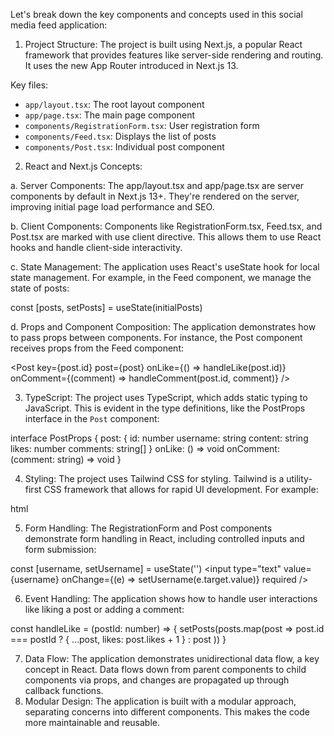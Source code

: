 Let's break down the key components and concepts used in this social media feed application:

1. Project Structure:
The project is built using Next.js, a popular React framework that provides features like server-side rendering and routing. It uses the new App Router introduced in Next.js 13.


Key files:

- `app/layout.tsx`: The root layout component
- `app/page.tsx`: The main page component
- `components/RegistrationForm.tsx`: User registration form
- `components/Feed.tsx`: Displays the list of posts
- `components/Post.tsx`: Individual post component


2. React and Next.js Concepts:

a. Server Components:
The app/layout.tsx and app/page.tsx are server components by default in Next.js 13+. They're rendered on the server, improving initial page load performance and SEO.

b. Client Components:
Components like RegistrationForm.tsx, Feed.tsx, and Post.tsx are marked with use client directive. This allows them to use React hooks and handle client-side interactivity.

c. State Management:
The application uses React's useState hook for local state management. For example, in the Feed component, we manage the state of posts:

const [posts, setPosts] = useState(initialPosts)

d. Props and Component Composition:
The application demonstrates how to pass props between components. For instance, the Post component receives props from the Feed component:

<Post 
  key={post.id} 
  post={post} 
  onLike={() => handleLike(post.id)}
  onComment={(comment) => handleComment(post.id, comment)}
/>

3. TypeScript:
The project uses TypeScript, which adds static typing to JavaScript. This is evident in the type definitions, like the PostProps interface in the `Post` component:


interface PostProps {
  post: {
    id: number
    username: string
    content: string
    likes: number
    comments: string[]
  }
  onLike: () => void
  onComment: (comment: string) => void
}

4. Styling:
The project uses Tailwind CSS for styling. Tailwind is a utility-first CSS framework that allows for rapid UI development. For example:

html
<div className="border p-4 rounded">

5. Form Handling:
The RegistrationForm and Post components demonstrate form handling in React, including controlled inputs and form submission:

const [username, setUsername] = useState('')
<input
  type="text"
  value={username}
  onChange={(e) => setUsername(e.target.value)}
  required
/>


6. Event Handling:
The application shows how to handle user interactions like liking a post or adding a comment:

const handleLike = (postId: number) => {
  setPosts(posts.map(post => 
    post.id === postId ? { ...post, likes: post.likes + 1 } : post
  ))
}


7. Data Flow:
The application demonstrates unidirectional data flow, a key concept in React. Data flows down from parent components to child components via props, and changes are propagated up through callback functions.
8. Modular Design:
The application is built with a modular approach, separating concerns into different components. This makes the code more maintainable and reusable.
